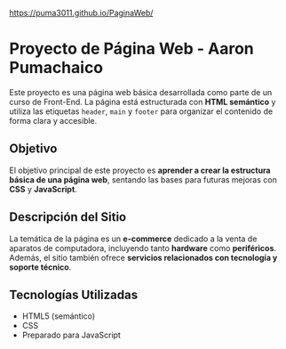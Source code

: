 https://puma3011.github.io/PaginaWeb/

# Proyecto de Página Web - Aaron Pumachaico

Este proyecto es una página web básica desarrollada como parte de un curso de Front-End. La página está estructurada con **HTML semántico** y utiliza las etiquetas `header`, `main` y `footer` para organizar el contenido de forma clara y accesible.

## Objetivo

El objetivo principal de este proyecto es **aprender a crear la estructura básica de una página web**, sentando las bases para futuras mejoras con **CSS** y **JavaScript**.

## Descripción del Sitio

La temática de la página es un **e-commerce** dedicado a la venta de aparatos de computadora, incluyendo tanto **hardware** como **periféricos**. Además, el sitio también ofrece **servicios relacionados con tecnología y soporte técnico**.

## Tecnologías Utilizadas

- HTML5 (semántico)
- CSS
- Preparado para JavaScript
